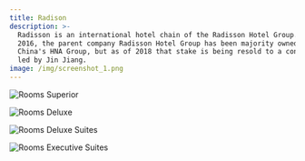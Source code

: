 ```yaml
---
title: Radison
description: >-
  Radisson is an international hotel chain of the Radisson Hotel Group. Since
  2016, the parent company Radisson Hotel Group has been majority owned by
  China's HNA Group, but as of 2018 that stake is being resold to a consortium
  led by Jin Jiang.
image: /img/screenshot_1.png
---
```

![](/img/screenshot_2.png "Rooms Superior")

![](/img/screenshot_3.png "Rooms Deluxe")

![](/img/screenshot_4.png "Rooms Deluxe Suites")

![](/img/screenshot_5.png "Rooms Executive Suites")
